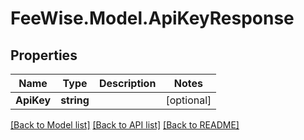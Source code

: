 # FeeWise.Model.ApiKeyResponse

## Properties

Name | Type | Description | Notes
------------ | ------------- | ------------- | -------------
**ApiKey** | **string** |  | [optional] 

[[Back to Model list]](../README.md#documentation-for-models) [[Back to API list]](../README.md#documentation-for-api-endpoints) [[Back to README]](../README.md)

